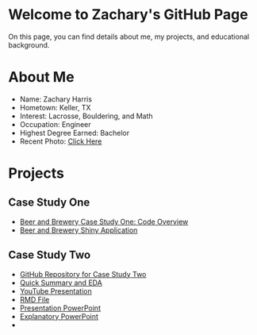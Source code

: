# Welcome to Zachary's GitHub Page


On this page, you can find details about me, my projects, and educational background.

# About Me

- Name: Zachary Harris
- Hometown: Keller, TX
- Interest: Lacrosse, Bouldering, and Math
- Occupation: Engineer
- Highest Degree Earned: Bachelor
- Recent Photo: [Click Here](IMG_8685.jpeg)


# Projects
## Case Study One ##
- [Beer and Brewery Case Study One: Code Overview](Beer-Study.html)
- [Beer and Brewery Shiny Application](https://zhshiny.shinyapps.io/IBUs/?_ga=2.4535923.1196131686.1626202796-1075673823.1626202796)

## Case Study Two ##
- [GitHub Repository for Case Study Two](https://github.com/zharris1/Case_Study_2)
- [Quick Summary and EDA](https://github.com/zharris1/Case_Study_2/blob/59f99953a436ed18ad405f8f31cbfaa0392b8416/Case%20Study%20Two:%20Exploratory%20Data%20Analysis%20Report.pdf)
- [YouTube Presentation](https://youtu.be/OMKvFv4JOws)
- [RMD File](https://github.com/zharris1/CaseStudy2DDS_Zachary_Harris/blob/f6d7159b0eb8147a16c29969487667d00d448fe2/Attrition%20Case%20Study.pdf)
- [Presentation PowerPoint](https://github.com/zharris1/CaseStudy2DDS_Zachary_Harris/blob/822f12c3bf744b798aeab2335b108e2bc9bc866e/zachary_harris_video_presentation.pptx)
- [Explanatory PowerPoint](https://github.com/zharris1/CaseStudy2DDS_Zachary_Harris/blob/822f12c3bf744b798aeab2335b108e2bc9bc866e/zachary_harris_explanatorydetails_presentation.pptx)
- 



